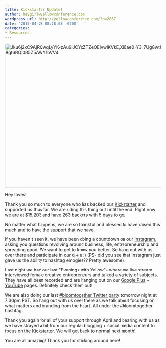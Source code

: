 ```yaml
---
title: Kickstarter Update!
author: heygirl@yellowconference.com
wordpress_url: http://yellowconference.com/?p=2867
date: '2015-04-28 08:28:08 -0700'
categories:
- Resources
---
```

<p><a href="http://yellowconference.com/wp-content/uploads/2015/04/Jku6j2xC9AjRQwqLyYK-zAu9iJCYcZTZeOElvwlKVkEXI6ae0-Y3_7Ug8wtUjlnzt-8gt6RQI0R5Z5AWY1bVV41.jpg"><img class="aligncenter wp-image-2868 size-full" src="http://yellowconference.com/wp-content/uploads/2015/04/Jku6j2xC9AjRQwqLyYK-zAu9iJCYcZTZeOElvwlKVkEXI6ae0-Y3_7Ug8wtUjlnzt-8gt6RQI0R5Z5AWY1bVV41.jpg" alt="Jku6j2xC9AjRQwqLyYK-zAu9iJCYcZTZeOElvwlKVkE,XI6ae0-Y3_7Ug8wtUjlnzt-8gt6RQI0R5Z5AWY1bVV4" width="700" height="466" /></a></p>
<p>Hey loves!</p>
<p>Thank you so much to everyone who has backed our <a href="https://www.kickstarter.com/projects/1439745204/the-yellow-room-a-digital-hub-for-creative-world-c" target="_blank">Kickstarter</a> and supported us thus far. We are riding this thing out until the end. Right now we are at $15,203 and have 263 backers with 5 days to go.</p>
<p>No matter what happens, we are so thankful and blessed to have raised this much and to have&nbsp;the support that we have.</p>
<p>If you haven't seen it, we have been doing a countdown on our <a href="http://instagram.com/yellowconference" target="_blank">Instagram</a>, asking you questions revolving around business, life, entrepreneurship and spreading good. We want to get to know you better. So hang out with us over there and participate in our q + a :) (PS- did you see that Instagram just gave us the ability to hashtag emogies?? Pretty awesome).</p>
<p>Last night we had our last "Evenings with Yellow"- where we live stream interviewed female creative entrepreneurs and talked a variety of subjects. They have all been recorded and are hanging out on our <a href="https://plus.google.com/b/114908593334625555940/114908593334625555940/posts" target="_blank">Google Plus</a> + <a href="https://www.youtube.com/channel/UChB2dF3cDVB4iIqZG023FgA" target="_blank">YouTube</a> pages. Definitely check them out!</p>
<p>We are also doing our last <a href="https://twitter.com/yellowconf" target="_blank">#bloomtogether Twitter party</a> tomorrow night at 7:30pm PST. So hang out with us over there as we talk about focusing on what matters and branding from the heart. All under the #bloomtogether hashtag.</p>
<p>Thank you again for all of your support through April and bearing with us as we have strayed a bit from our regular blogging + social media content to focus on the <a href="https://www.kickstarter.com/projects/1439745204/the-yellow-room-a-digital-hub-for-creative-world-c" target="_blank">Kickstarter</a>. We will get back to normal next month!</p>
<p>You are all amazing! Thank you for sticking around here!</p>
<p>&nbsp;</p>
